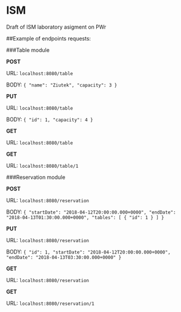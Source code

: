# ISM
Draft of ISM laboratory asigment on PWr

##Example of endpoints requests:

###Table module

**POST**
 
URL: `localhost:8080/table`

BODY: `{
      	"name": "Ziutek",
      	"capacity": 3
      }`
      
**PUT**
 
URL: `localhost:8080/table`

BODY: `{
       	"id": 1,
       	"capacity": 4
       }`
       
**GET**
 
URL: `localhost:8080/table`
       
**GET**
 
URL: `localhost:8080/table/1`

###Reservation module

**POST**
 
URL: `localhost:8080/reservation`

BODY: `{
          "startDate": "2018-04-12T20:00:00.000+0000",
          "endDate": "2018-04-13T01:30:00.000+0000",
          "tables":
          [
          	{
          		"id": 1
          	}
          ]
      }`
      
**PUT**
 
URL: `localhost:8080/reservation`

BODY: `{
           "id": 1,
           "startDate": "2018-04-12T20:00:00.000+0000",
           "endDate": "2018-04-13T03:30:00.000+0000"
       }`
       
**GET**
 
URL: `localhost:8080/reservation`
       
**GET**
 
URL: `localhost:8080/reservation/1`